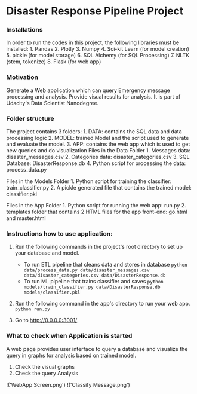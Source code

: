 # Disaster Response Pipeline Project


### Installations
In order to run the codes in this project, the following libraries must be installed:
	1.	Pandas
	2.	Plotly
	3.	Numpy
	4.	Sci-kit Learn (for model creation)
	5.	pickle (for model storage)
	6.	SQL Alchemy (for SQL Processing)
	7.	NLTK (stem, tokenize)
	8.	Flask  (for web app)

### Motivation
Generate a Web application which can query Emergency message processing and analysis. Provide visual results for analysis. It is part of Udacity's Data Scientist Nanodegree. 

### Folder structure
The project contains  3 folders: 
    1.    DATA: contains the SQL data and data processing logic
    2.   MODEL: trained Model and the script used to generate and evaluate the model.
    3.  APP: contains the web app which is used to get new queries and do visualization 
Files in the Data Folder
	1.	Messages data: disaster_messages.csv
	2.	Categories data: disaster_categories.csv
	3.	SQL Database: DisasterResponse.db
    4.     Python script for processing the data: process_data.py

Files in the Models Folder
    1.     Python script for training the classifier: train_classifier.py
    2.     A pickle generated file that contains the trained model: classifier.pkl

Files in the App Folder
	1.	Python script for running the web app: run.py
	2.	templates folder that contains 2 HTML files for the app front-end: go.html and master.html

### Instructions how to use application:
1. Run the following commands in the project's root directory to set up your database and model.

    - To run ETL pipeline that cleans data and stores in database
        `python data/process_data.py data/disaster_messages.csv data/disaster_categories.csv data/DisasterResponse.db`
    - To run ML pipeline that trains classifier and saves
        `python models/train_classifier.py data/DisasterResponse.db models/classifier.pkl`

2. Run the following command in the app's directory to run your web app.
    `python run.py`

3. Go to http://0.0.0.0:3001/

### What to check when Application is started 
A web page provides user interface to query a database and visualize the query in graphs for analysis based on trained model.
1.   Check the visual graphs
2.   Check the query Analysis
 


!('WebApp Screen.png')
!('Classify Message.png')
